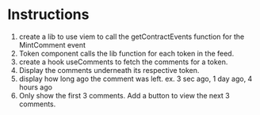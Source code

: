 # Instructions

1. create a lib to use viem to call the getContractEvents function for the MintComment event
2. Token component calls the lib function for each token in the feed.
3. create a hook useComments to fetch the comments for a token.
4. Display the comments underneath its respective token.
5. display how long ago the comment was left. ex. 3 sec ago, 1 day ago, 4 hours ago
6. Only show the first 3 comments. Add a button to view the next 3 comments.
